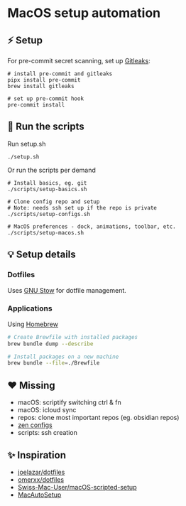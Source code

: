 # MacOS setup automation

## ⚡ Setup

For pre-commit secret scanning, set up [Gitleaks](https://github.com/gitleaks/):

```shell
# install pre-commit and gitleaks
pipx install pre-commit
brew install gitleaks

# set up pre-commit hook
pre-commit install
```

## 🔧 Run the scripts

Run setup.sh

```shell
./setup.sh
```

Or run the scripts per demand

```shell
# Install basics, eg. git
./scripts/setup-basics.sh

# Clone config repo and setup
# Note: needs ssh set up if the repo is private
./scripts/setup-configs.sh

# MacOS preferences - dock, animations, toolbar, etc.
./scripts/setup-macos.sh
```

## 💡 Setup details

### Dotfiles

Uses [GNU Stow](https://www.gnu.org/software/stow/) for dotfile management.

### Applications

Using [Homebrew](https://brew.sh/)

```sh
# Create Brewfile with installed packages
brew bundle dump --describe

# Install packages on a new machine
brew bundle --file=./Brewfile
```

## ♥️ Missing

- macOS: scriptify switching ctrl & fn
- macOS: icloud sync
- repos: clone most important repos (eg. obsidian repos)
- [zen configs](https://www.reddit.com/r/zen_browser/comments/1l051dx/managing_zen_with_dotfiles/)
- scripts: ssh creation

## ✨ Inspiration

- [joelazar/dotfiles](https://github.com/joelazar/dotfiles)
- [omerxx/dotfiles](https://github.com/omerxx/dotfiles)
- [Swiss-Mac-User/macOS-scripted-setup](https://github.com/Swiss-Mac-User/macOS-scripted-setup)
- [MacAutoSetup](https://github.com/NLaundry/MacAutoSetup)
